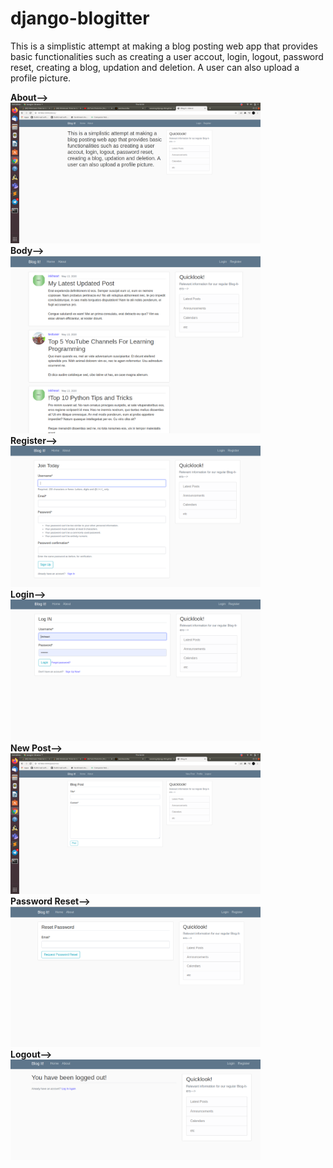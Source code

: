 # django-blogitter
This is a simplistic attempt at making a blog posting web app that provides basic functionalities such as creating a user accout, login, logout, password reset, creating a blog, updation and deletion.
A user can also upload a profile picture.

**About-->**<br/>
<img src="https://github.com/awamay/django-blogitter/blob/master/imgs/about.png" width="400" title="screenshot og UI"> <br/>
**Body-->**<br/>
<img src="https://github.com/awamay/django-blogitter/blob/master/imgs/body.png" width="400" title="screenshot og UI"> <br/>
**Register-->**<br/>
<img src="https://github.com/awamay/django-blogitter/blob/master/imgs/register.png" width="400" title="screenshot og UI"> <br/>
**Login-->**<br/>
<img src="https://github.com/awamay/django-blogitter/blob/master/imgs/login.png" width="400" title="screenshot og UI"> <br/>
**New Post-->**<br/>
<img src="https://github.com/awamay/django-blogitter/blob/master/imgs/newpost.png" width="400" title="screenshot og UI"> <br/>
**Password Reset-->**<br/>
<img src="https://github.com/awamay/django-blogitter/blob/master/imgs/pwdreset.png" width="400" title="screenshot og UI"> <br/>
**Logout-->**<br/>
<img src="https://github.com/awamay/django-blogitter/blob/master/imgs/logout.png" width="400" title="screenshot og UI"> <br/>


